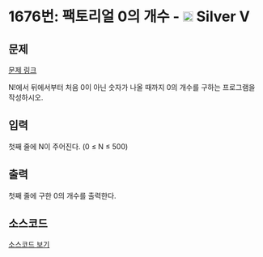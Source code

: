 # 1676번: 팩토리얼 0의 개수 - <img src="https://static.solved.ac/tier_small/6.svg" style="height:20px" /> Silver V

<!-- performance -->

<!-- 문제 제출 후 깃허브에 푸시를 했을 때 제출한 코드의 성능이 입력될 공간입니다.-->

<!-- end -->

## 문제

[문제 링크](https://boj.kr/1676)


<p>N!에서 뒤에서부터 처음 0이 아닌 숫자가 나올 때까지 0의 개수를 구하는 프로그램을 작성하시오.</p>



## 입력


<p>첫째 줄에 N이 주어진다. (0 ≤ N ≤ 500)</p>



## 출력


<p>첫째 줄에 구한 0의 개수를 출력한다.</p>



## 소스코드

[소스코드 보기](Main.java)